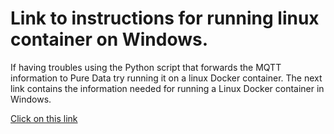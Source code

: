 # Link to instructions for running linux container on Windows.
If having troubles using the Python script that forwards the MQTT information to Pure Data try running it on a 
linux Docker container.
The next link contains the information needed for running a Linux Docker container in Windows.


[Click on this link](https://linuxhint.com/run-linux-container-on-windows/)
